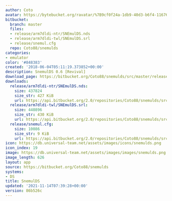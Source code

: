 ```yaml
---
author: Coto
avatar: https://bytebucket.org/ravatar/%7B9cf0f24a-1db9-40d3-b6f4-116761b7fe0b%7D?ts=default
bitbucket:
  branch: master
  files:
  - release/arm7dldi-ntr/SNEmulDS.nds
  - release/arm7dldi-twl/SNEmulDS.srl
  - release/snemul.cfg
  repo: Coto88/snemulds
categories:
- emulator
color: '#848383'
created: '2018-06-04T05:11:19.373852+00:00'
description: SnemulDS 0.6 [Revival]
download_page: https://bitbucket.org/Coto88/snemulds/src/master/release/arm7dldi-ntr/SNEmulDS.nds
downloads:
  release/arm7dldi-ntr/SNEmulDS.nds:
    size: 437824
    size_str: 427 KiB
    url: https://api.bitbucket.org/2.0/repositories/Coto88/snemulds/src/86b526cc7a89e79d92302814df753299fe2b841c/release/arm7dldi-ntr/SNEmulDS.nds
  release/arm7dldi-twl/SNEmulDS.srl:
    size: 440896
    size_str: 430 KiB
    url: https://api.bitbucket.org/2.0/repositories/Coto88/snemulds/src/86b526cc7a89e79d92302814df753299fe2b841c/release/arm7dldi-twl/SNEmulDS.srl
  release/snemul.cfg:
    size: 10086
    size_str: 9 KiB
    url: https://api.bitbucket.org/2.0/repositories/Coto88/snemulds/src/86b526cc7a89e79d92302814df753299fe2b841c/release/snemul.cfg
icon: https://db.universal-team.net/assets/images/icons/snemulds.png
icon_index: 19
image: https://db.universal-team.net/assets/images/images/snemulds.png
image_length: 626
layout: app
source: https://bitbucket.org/Coto88/snemulds
systems:
- DS
title: SnemulDS
updated: '2021-11-14T07:39:28+00:00'
version: 86b526c
---
```

